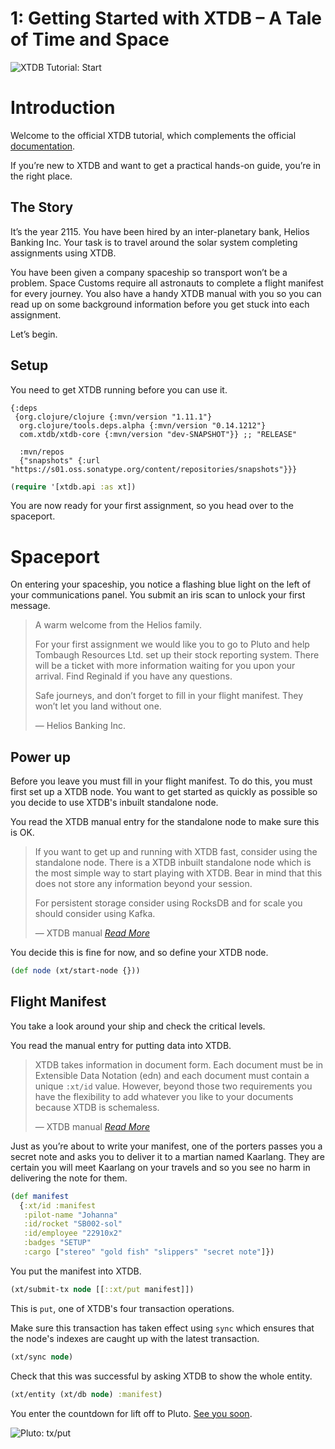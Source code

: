 # 1: Getting Started with XTDB – A Tale of Time and Space

![XTDB Tutorial: Start](https://github.com/xtdb/xtdb-tutorial/raw/main/images/1a-start-earth-title.png)

# Introduction

Welcome to the official XTDB tutorial, which complements the official [documentation](https://docs.xtdb.com/administration/installing/).

If you’re new to XTDB and want to get a practical hands-on guide, you’re in the right place.

## The Story

It’s the year 2115.
You have been hired by an inter-planetary bank, Helios Banking Inc.
Your task is to travel around the solar system completing assignments using XTDB.

You have been given a company spaceship so transport won’t be a problem.
Space Customs require all astronauts to complete a flight manifest for every journey.
You also have a handy XTDB manual with you so you can read up on some background information before you get stuck into each assignment.

Let’s begin.

## Setup

You need to get XTDB running before you can use it.

<!--- Stil want to show the user deps.edn even though it's loaded in the repo. --->
```edn no-exec
{:deps
 {org.clojure/clojure {:mvn/version "1.11.1"}
  org.clojure/tools.deps.alpha {:mvn/version "0.14.1212"}
  com.xtdb/xtdb-core {:mvn/version "dev-SNAPSHOT"}} ;; "RELEASE"

  :mvn/repos
  {"snapshots" {:url "https://s01.oss.sonatype.org/content/repositories/snapshots"}}}
```

```clojure
(require '[xtdb.api :as xt])
```

You are now ready for your first assignment, so you head over to the spaceport.

# Spaceport

On entering your spaceship, you notice a flashing blue light on the left of your communications panel.
You submit an iris scan to unlock your first message.


> A warm welcome from the Helios family.
>
> For your first assignment we would like you to go to Pluto and help Tombaugh Resources Ltd. set up their stock reporting system.
> There will be a ticket with more information waiting for you upon your arrival.
> Find Reginald if you have any questions.
>
>Safe journeys, and don’t forget to fill in your flight manifest. They won’t let you land without one.
>
> — Helios Banking Inc.

## Power up

Before you leave you must fill in your flight manifest.
To do this, you must first set up a XTDB node.
You want to get started as quickly as possible so you decide to use XTDB's inbuilt standalone node.

You read the XTDB manual entry for the standalone node to make sure this is OK.

> If you want to get up and running with XTDB fast, consider using the standalone node.
> There is a XTDB inbuilt standalone node which is the most simple way to start playing with XTDB.
> Bear in mind that this does not store any information beyond your session.
>
> For persistent storage consider using RocksDB and for scale you should consider using Kafka.
>
> — XTDB manual *[Read More](https://docs.xtdb.com/administration/installing/)*

You decide this is fine for now, and so define your XTDB node.

```clojure
(def node (xt/start-node {}))
```

## Flight Manifest

You take a look around your ship and check the critical levels.

You read the manual entry for putting data into XTDB.

> XTDB takes information in document form.
> Each document must be in Extensible Data Notation (edn) and each document must contain a unique `:xt/id` value.
> However, beyond those two requirements you have the flexibility to add whatever you like to your documents because XTDB is schemaless.
>
> — XTDB manual *[Read More](https://xtdb.com/reference/transactions.html#put)*

Just as you’re about to write your manifest, one of the porters passes you a secret note and asks you to deliver it to a martian named Kaarlang.
They are certain you will meet Kaarlang on your travels and so you see no harm in delivering the note for them.

```clojure
(def manifest
  {:xt/id :manifest
   :pilot-name "Johanna"
   :id/rocket "SB002-sol"
   :id/employee "22910x2"
   :badges "SETUP"
   :cargo ["stereo" "gold fish" "slippers" "secret note"]})
```

You put the manifest into XTDB.

```clojure
(xt/submit-tx node [[::xt/put manifest]])
```

This is `put`, one of XTDB's four transaction operations.

Make sure this transaction has taken effect using `sync` which ensures that the node's indexes are caught up with the latest transaction.

```clojure
(xt/sync node)
```

Check that this was successful by asking XTDB to show the whole entity.

```clojure
(xt/entity (xt/db node) :manifest)
```

You enter the countdown for lift off to Pluto. [See you soon](https://nextjournal.com/xtdb-tutorial/put).

![Pluto: tx/put](https://github.com/xtdb/xtdb-tutorial/raw/main/images/1b-put-tx-pluto.png)
